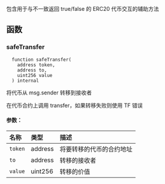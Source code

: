 包含用于与不一致返回 true/false 的 ERC20 代币交互的辅助方法

## 函数

### safeTransfer

```solidity
  function safeTransfer(
    address token,
    address to,
    uint256 value
  ) internal
```

将代币从 msg.sender 转移到接收者

在代币合约上调用 transfer，如果转移失败则使用 TF 错误

#### 参数：

| 名称    | 类型    | 描述                                                 |
| :------ | :------ | :--------------------------------------------------- |
| `token` | address | 将要转移的代币的合约地址                             |
| `to`    | address | 转移的接收者                                         |
| `value` | uint256 | 转移的价值                                           |